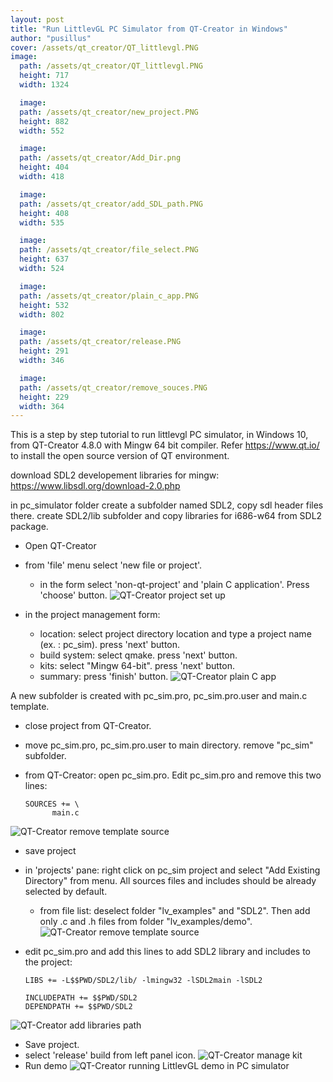 ```yaml
---
layout: post
title: "Run LittlevGL PC Simulator from QT-Creator in Windows"
author: "pusillus"
cover: /assets/qt_creator/QT_littlevgl.PNG
image:
  path: /assets/qt_creator/QT_littlevgl.PNG
  height: 717
  width: 1324

  image:
  path: /assets/qt_creator/new_project.PNG
  height: 882
  width: 552

  image:
  path: /assets/qt_creator/Add_Dir.png
  height: 404
  width: 418

  image:
  path: /assets/qt_creator/add_SDL_path.PNG
  height: 408
  width: 535

  image:
  path: /assets/qt_creator/file_select.PNG
  height: 637
  width: 524

  image:
  path: /assets/qt_creator/plain_c_app.PNG
  height: 532
  width: 802

  image:
  path: /assets/qt_creator/release.PNG
  height: 291
  width: 346

  image:
  path: /assets/qt_creator/remove_souces.PNG
  height: 229
  width: 364
---
```


This is a step by step tutorial to run littlevgl PC simulator, in Windows 10, from QT-Creator 4.8.0 with Mingw 64 bit compiler.
Refer https://www.qt.io/ to install the open source version of QT environment.


download SDL2 developement libraries for mingw:
https://www.libsdl.org/download-2.0.php

in pc_simulator folder create a subfolder named SDL2, copy sdl header files there.
create SDL2/lib subfolder and copy libraries for i686-w64 from SDL2 package.

* Open QT-Creator
* from 'file' menu select 'new file or project'.
  * in the form select 'non-qt-project' and 'plain C application'. Press 'choose' button.
![QT-Creator project set up](/assets/qt_creator/new_project.PNG)

* in the project management form:
  * location: select project directory location and type a project name (ex. : pc_sim). press 'next' button.
  * build system: select qmake. press 'next' button.
  * kits: select "Mingw 64-bit". press 'next' button.
  * summary: press 'finish' button.
![QT-Creator plain C app](/assets/qt_creator/plain_c_app.PNG)

A new subfolder is created with pc_sim.pro, pc_sim.pro.user and main.c template.

* close project from QT-Creator.
* move pc_sim.pro, pc_sim.pro.user to main directory. remove "pc_sim" subfolder.

* from QT-Creator: open pc_sim.pro. Edit pc_sim.pro and remove this two lines:
  ```
  SOURCES += \
        main.c
  ```
![QT-Creator remove template source](/assets/qt_creator/remove_souces.PNG)
* save project

* in 'projects' pane: right click on pc_sim project and select "Add Existing Directory" from menu. All sources files and includes should be already selected by default.
  * from file list: deselect folder "lv_examples" and "SDL2". Then add only .c and .h files from folder "lv_examples/demo".
 ![QT-Creator remove template source](/assets/qt_creator/file_select.PNG)
* edit pc_sim.pro and add this lines to add SDL2 library and includes to the project:
  ```
  LIBS += -L$$PWD/SDL2/lib/ -lmingw32 -lSDL2main -lSDL2

  INCLUDEPATH += $$PWD/SDL2
  DEPENDPATH += $$PWD/SDL2
  ```
![QT-Creator add libraries path](/assets/qt_creator/add_SDL_path.PNG)
* Save project.
* select 'release' build from left panel icon.
![QT-Creator manage kit](/assets/qt_creator/release.png)
* Run demo
![QT-Creator running LittlevGL demo in PC simulator](/assets/qt_creator/QT_littlevgl.PNG)

